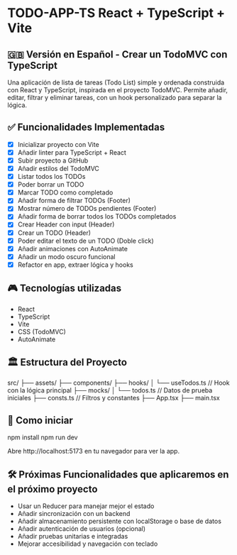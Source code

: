 # TODO-APP-TS React + TypeScript + Vite

## 🇬🇧 Versión en Español - Crear un TodoMVC con TypeScript
Una aplicación de lista de tareas (Todo List) simple y ordenada construida con React y TypeScript, inspirada en el proyecto TodoMVC. Permite añadir, editar, filtrar y eliminar tareas, con un hook personalizado para separar la lógica.

## ✅ Funcionalidades Implementadas

- [x] Inicializar proyecto con Vite
- [x] Añadir linter para TypeScript + React
- [x] Subir proyecto a GitHub
- [x] Añadir estilos del TodoMVC
- [x] Listar todos los TODOs
- [x] Poder borrar un TODO
- [x] Marcar TODO como completado
- [x] Añadir forma de filtrar TODOs (Footer)
- [x] Mostrar número de TODOs pendientes (Footer)
- [x] Añadir forma de borrar todos los TODOs completados
- [x] Crear Header con input (Header)
- [x] Crear un TODO (Header)
- [x] Poder editar el texto de un TODO (Doble click)
- [x] Añadir animaciones con AutoAnimate
- [x] Añadir un modo oscuro funcional
- [x] Refactor en app, extraer lógica y hooks

## 🎮 Tecnologías utilizadas

- React
- TypeScript
- Vite
- CSS (TodoMVC)
- AutoAnimate

## 🏛️ Estructura del Proyecto

src/
├── assets/
├── components/
├── hooks/
│   └── useTodos.ts  // Hook con la lógica principal
├── mocks/
│   └── todos.ts     // Datos de prueba iniciales
├── consts.ts        // Filtros y constantes
├── App.tsx
├── main.tsx

## 🚀 Como iniciar

npm install
npm run dev

Abre http://localhost:5173 en tu navegador para ver la app.

## 🛠️ Próximas Funcionalidades que aplicaremos en el próximo proyecto

- Usar un Reducer para manejar mejor el estado
- Añadir sincronización con un backend
- Añadir almacenamiento persistente con localStorage o base de datos
- Añadir autenticación de usuarios (opcional)
- Añadir pruebas unitarias e integradas
- Mejorar accesibilidad y navegación con teclado